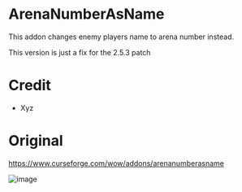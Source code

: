 # ArenaNumberAsName
This addon changes enemy players name to arena number instead.

This version is just a fix for the 2.5.3 patch

# Credit
- Xyz

# Original
https://www.curseforge.com/wow/addons/arenanumberasname


![image](https://user-images.githubusercontent.com/85767653/152064502-ad595223-1ec5-418c-bd16-45b27f3b4121.png)

